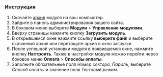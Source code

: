 ### Инструкция ###
1. Скачайте <u>[архив](https://github.com/best2pay/prestashop/blob/master/best2pay.zip)</u> модуля на ваш компьютер.
2. Зайдите в панель администрирования вашего сайта.
3. В боковом меню выберите **Модули** > **Управление модулями**.
4. Вверху страницы нажмите кнопку **Загрузить модуль**.
5. В открывшемся окне нажмите ссылку **выберите файл** и выберите скачанный архив или перетащите архив в окно загрузки.
6. После успешной установки модуля в появившемся окне, нажмите кнопку **Настроить**. Также в настройки модуля можно перейти через боковое меню **Оплата** > **Способы оплаты**.
7. Заполните обязательные поля *Номер сектора*, *Пароль*, выберите *Способ оплаты* и значение поля *Тестовый режим*.